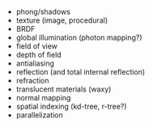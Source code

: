 - phong/shadows
- texture (image, procedural)
- BRDF
- global illumination (photon mapping?)
- field of view
- depth of field
- antialiasing
- reflection (and total internal reflection)
- refraction
- translucent materials (waxy)
- normal mapping
- spatial indexing (kd-tree, r-tree?)
- parallelization
